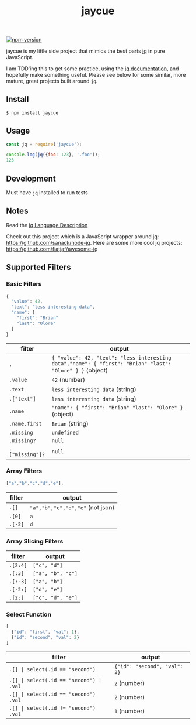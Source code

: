<h1 align="center">
  <br>
  jaycue
  <br>
  <br>
</h1>

[![npm version](https://badge.fury.io/js/jaycue.svg)](https://badge.fury.io/js/jaycue)

jaycue is my little side project that mimics the best parts [jq](https://stedolan.github.io/jq/) in pure JavaScript.

I am TDD'ing this to get some practice, using the [jq documentation](https://stedolan.github.io/jq/manual/#Basicfilters), and hopefully make something useful. Please see below for some similar, more mature, great projects built around `jq`.


## Install

```console
$ npm install jaycue
```

## Usage

```js
const jq = require('jaycue');

console.log(jq({foo: 123}, '.foo'));
123
```

## Development
Must have `jq` installed to run tests


## Notes
Read the [jq Language Description](https://github.com/stedolan/jq/wiki/jq-Language-Description)

Check out this project which is a JavaScript wrapper around jq: https://github.com/sanack/node-jq. Here are some more cool jq projects: https://github.com/fiatjaf/awesome-jq


## Supported Filters

### Basic Filters
```javascript
{
  "value": 42,
  "text": "less interesting data",
  "name": {
    "first": "Brian"
    "last": "Olore"
  }
}
```

filter          | output
--------------- | ------
`.`             | `{ "value": 42, "text": "less interesting data","name": { "first": "Brian" "last": "Olore" } }` (object)
`.value`        | `42` (number)
`.text`         | `less interesting data` (string)
`.["text"]`     | `less interesting data` (string)
`.name`         | `"name": { "first": "Brian" "last": "Olore" }` (object)
`.name.first`   | `Brian` (string)
`.missing`      | `undefined`
`.missing?`     | `null`
`.["missing"]?` | `null`

### Array Filters
```javascript
["a","b","c","d","e"];
```

filter  | output
------  | ------
`.[]`   | `"a","b","c","d","e"` (not json)
`.[0]`  | `a`
`.[-2]` | `d`

### Array Slicing Filters
filter   | output
-------- | ------
`.[2:4]` | `["c", "d"]`
`.[:3]`  | `["a", "b", "c"]`
`.[:-3]` | `["a", "b"]`
`.[-2:]` | `["d", "e"]`
`.[2:]`  | `["c", "d", "e"]`

### Select Function
```javascript
[
  {"id": "first", "val": 1},
  {"id": "second", "val": 2}
]
```

filter                                   | output
-----------------------------------      | -------------------
`.[] \| select(.id == "second")`         | `{"id": "second", "val": 2}`
`.[] \| select(.id == "second") \| .val` | `2` (number)
`.[] \| select(.id == "second") .val`    | `2` (number)
`.[] \| select(.id != "second") .val`    | `1` (number)

